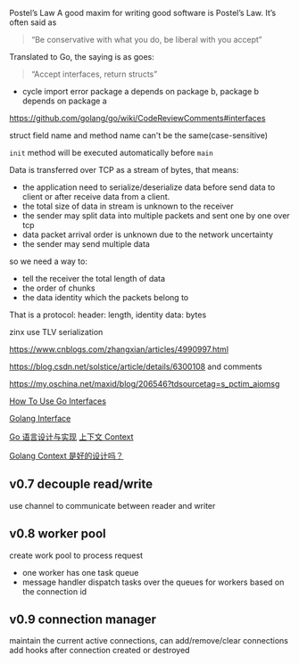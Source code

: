 Postel’s Law
A good maxim for writing good software is Postel’s Law. It’s often said as

> “Be conservative with what you do, be liberal with you accept”

Translated to Go, the saying is as goes:

> “Accept interfaces, return structs”
  


* cycle import error
package a depends on package b, package b depends on package a

https://github.com/golang/go/wiki/CodeReviewComments#interfaces

struct field name and method name can't be the same(case-sensitive)

`init` method will be executed automatically before `main`

Data is transferred over TCP as a stream of bytes, that means:
* the application need to serialize/deserialize data before send data to client or after receive data from a client.
* the total size of data in stream is unknown to the receiver
* the sender may split data into multiple packets and sent one by one over tcp
* data packet arrival order is unknown due to the network uncertainty
* the sender may send multiple data

so we need a way to: 
* tell the receiver the total length of data
* the order of chunks
* the data identity which the packets belong to

That is a protocol:
header: length, identity
data: bytes

zinx use TLV serialization 

https://www.cnblogs.com/zhangxian/articles/4990997.html

https://blog.csdn.net/solstice/article/details/6300108 and comments

https://my.oschina.net/maxid/blog/206546?tdsourcetag=s_pctim_aiomsg

[How To Use Go Interfaces](https://blog.chewxy.com/2018/03/18/golang-interfaces/)

[Golang Interface](https://www.golangprograms.com/go-language/interface.html)

[Go 语言设计与实现](https://draveness.me/golang/)
[](https://draveness.me/)
[上下文 Context](https://draveness.me/golang/docs/part3-runtime/ch06-concurrency/golang-context/)

[Golang Context 是好的设计吗？](https://segmentfault.com/a/1190000017394302)

## v0.7 decouple read/write

use channel to communicate between reader and writer

## v0.8 worker pool

create work pool to process request
* one worker has one task queue
* message handler dispatch tasks over the queues for workers based on the connection id

## v0.9 connection manager
maintain the current active connections, can add/remove/clear connections
add hooks after connection created or destroyed